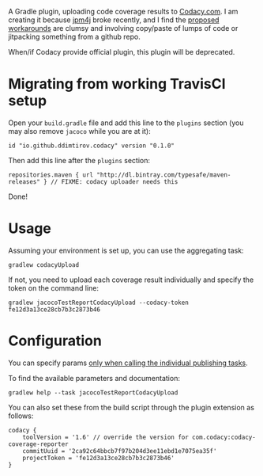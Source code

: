 A Gradle plugin, uploading code coverage results to [Codacy.com](https://www.codacy.com/).
I am creating it because [jpm4j](http://jpm4j.org/) broke recently, and I find the 
[proposed](https://github.com/codacy/codacy-coverage-reporter)
[workarounds](https://github.com/mountain-pass/hyperstate/commit/857ca93e1c8484c14a5e2da9f0434d3daf3328ce)
 are clumsy and involving copy/paste of lumps of code or jitpacking something from a github repo.

When/if Codacy provide official plugin, this plugin will be deprecated.

# Migrating from working TravisCI setup
Open your `build.gradle` file and add this line to the `plugins` section (you may also remove 
`jacoco` while you are at it):

```
id "io.github.ddimtirov.codacy" version "0.1.0"
```

Then add this line after the `plugins` section:

```
repositories.maven { url "http://dl.bintray.com/typesafe/maven-releases" } // FIXME: codacy uploader needs this
```

Done!

# Usage
Assuming your environment is set up, you can use the aggregating task:

```
gradlew codacyUpload
```

If not, you need to upload each coverage result individually and specify 
the token on the command line:

```
gradlew jacocoTestReportCodacyUpload --codacy-token fe12d3a13ce28cb7b3c2873b46
```

# Configuration
You can specify params [only when calling the individual publishing tasks](https://discuss.gradle.org/t/options-for-a-dependent-task/22275).

To find the available parameters and documentation:

```
gradlew help --task jacocoTestReportCodacyUpload
```

You can also set these from the build script through the plugin extension as follows:

```
codacy {
    toolVersion = '1.6' // override the version for com.codacy:codacy-coverage-reporter
    commitUuid = '2ca92c64bbcb7f97b204d3ee11ebd1e7075ea35f'
    projectToken = 'fe12d3a13ce28cb7b3c2873b46'
}
```